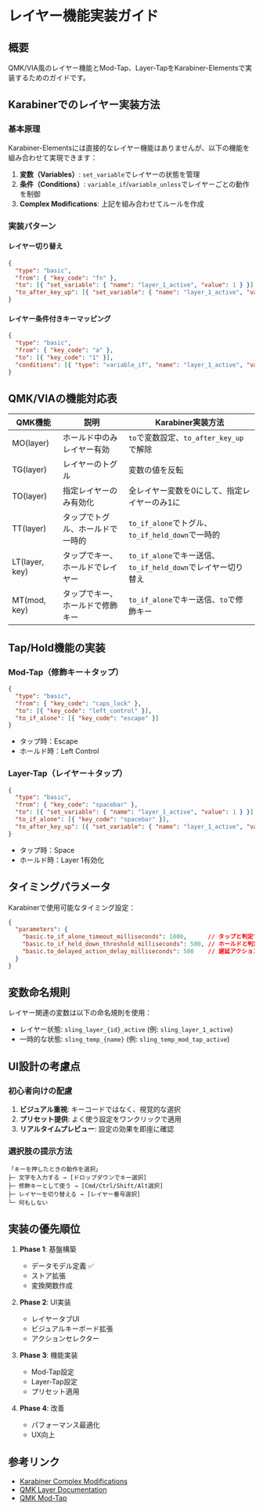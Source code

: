 # レイヤー機能実装ガイド

## 概要
QMK/VIA風のレイヤー機能とMod-Tap、Layer-TapをKarabiner-Elementsで実装するためのガイドです。

## Karabinerでのレイヤー実装方法

### 基本原理
Karabiner-Elementsには直接的なレイヤー機能はありませんが、以下の機能を組み合わせて実現できます：

1. **変数（Variables）**: `set_variable`でレイヤーの状態を管理
2. **条件（Conditions）**: `variable_if`/`variable_unless`でレイヤーごとの動作を制御
3. **Complex Modifications**: 上記を組み合わせてルールを作成

### 実装パターン

#### レイヤー切り替え
```json
{
  "type": "basic",
  "from": { "key_code": "fn" },
  "to": [{ "set_variable": { "name": "layer_1_active", "value": 1 } }],
  "to_after_key_up": [{ "set_variable": { "name": "layer_1_active", "value": 0 } }]
}
```

#### レイヤー条件付きキーマッピング
```json
{
  "type": "basic",
  "from": { "key_code": "a" },
  "to": [{ "key_code": "1" }],
  "conditions": [{ "type": "variable_if", "name": "layer_1_active", "value": 1 }]
}
```

## QMK/VIAの機能対応表

| QMK機能 | 説明 | Karabiner実装方法 |
|---------|------|-------------------|
| MO(layer) | ホールド中のみレイヤー有効 | `to`で変数設定、`to_after_key_up`で解除 |
| TG(layer) | レイヤーのトグル | 変数の値を反転 |
| TO(layer) | 指定レイヤーのみ有効化 | 全レイヤー変数を0にして、指定レイヤーのみ1に |
| TT(layer) | タップでトグル、ホールドで一時的 | `to_if_alone`でトグル、`to_if_held_down`で一時的 |
| LT(layer, key) | タップでキー、ホールドでレイヤー | `to_if_alone`でキー送信、`to_if_held_down`でレイヤー切り替え |
| MT(mod, key) | タップでキー、ホールドで修飾キー | `to_if_alone`でキー送信、`to`で修飾キー |

## Tap/Hold機能の実装

### Mod-Tap（修飾キー＋タップ）
```json
{
  "type": "basic",
  "from": { "key_code": "caps_lock" },
  "to": [{ "key_code": "left_control" }],
  "to_if_alone": [{ "key_code": "escape" }]
}
```
- タップ時：Escape
- ホールド時：Left Control

### Layer-Tap（レイヤー＋タップ）
```json
{
  "type": "basic",
  "from": { "key_code": "spacebar" },
  "to": [{ "set_variable": { "name": "layer_1_active", "value": 1 } }],
  "to_if_alone": [{ "key_code": "spacebar" }],
  "to_after_key_up": [{ "set_variable": { "name": "layer_1_active", "value": 0 } }]
}
```
- タップ時：Space
- ホールド時：Layer 1有効化

## タイミングパラメータ

Karabinerで使用可能なタイミング設定：

```json
{
  "parameters": {
    "basic.to_if_alone_timeout_milliseconds": 1000,      // タップと判定する最大時間
    "basic.to_if_held_down_threshold_milliseconds": 500, // ホールドと判定する最小時間
    "basic.to_delayed_action_delay_milliseconds": 500    // 遅延アクションの待機時間
  }
}
```

## 変数命名規則

レイヤー関連の変数は以下の命名規則を使用：
- レイヤー状態: `sling_layer_{id}_active` (例: `sling_layer_1_active`)
- 一時的な状態: `sling_temp_{name}` (例: `sling_temp_mod_tap_active`)

## UI設計の考慮点

### 初心者向けの配慮
1. **ビジュアル重視**: キーコードではなく、視覚的な選択
2. **プリセット提供**: よく使う設定をワンクリックで適用
3. **リアルタイムプレビュー**: 設定の効果を即座に確認

### 選択肢の提示方法
```
「キーを押したときの動作を選択」
├─ 文字を入力する → [ドロップダウンでキー選択]
├─ 修飾キーとして使う → [Cmd/Ctrl/Shift/Alt選択]
├─ レイヤーを切り替える → [レイヤー番号選択]
└─ 何もしない
```

## 実装の優先順位

1. **Phase 1**: 基盤構築
   - データモデル定義 ✅
   - ストア拡張
   - 変換関数作成

2. **Phase 2**: UI実装
   - レイヤータブUI
   - ビジュアルキーボード拡張
   - アクションセレクター

3. **Phase 3**: 機能実装
   - Mod-Tap設定
   - Layer-Tap設定
   - プリセット適用

4. **Phase 4**: 改善
   - パフォーマンス最適化
   - UX向上

## 参考リンク
- [Karabiner Complex Modifications](https://karabiner-elements.pqrs.org/docs/json/complex-modifications-manipulator-definition/)
- [QMK Layer Documentation](https://docs.qmk.fm/keycodes#layer-switching)
- [QMK Mod-Tap](https://docs.qmk.fm/mod_tap)